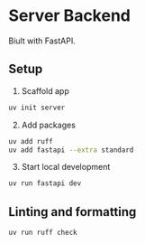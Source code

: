 # Server Backend

Biult with FastAPI.

## Setup 

1. Scaffold app

```sh
uv init server
```

2. Add packages

```sh
uv add ruff
uv add fastapi --extra standard
```

3. Start local development

```sh
uv run fastapi dev
```

## Linting and formatting

```sh
uv run ruff check
```